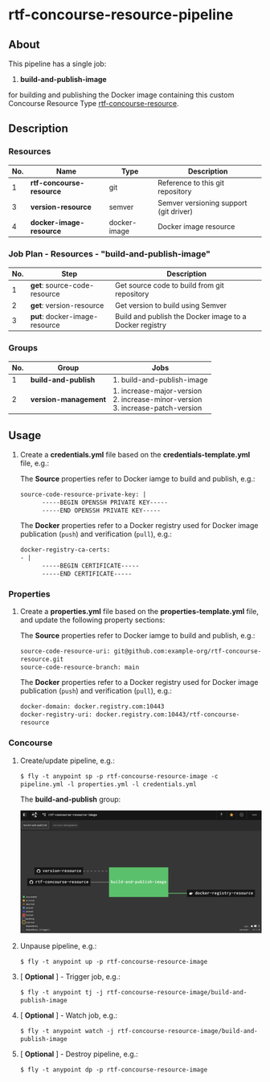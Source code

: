 # rtf-concourse-resource-pipeline

## About

This pipeline has a single job:

1. **build-and-publish-image**

for building and publishing the Docker image containing this custom Concourse Resource Type [rtf-concourse-resource](../README.md).

## Description

### Resources

|No.|Name|Type|Description
|---|---|---|---
|1|**rtf-concourse-resource**|git|Reference to this git repository
|3|**version-resource**|semver|Semver versioning support (git driver)
|4|**docker-image-resource**|docker-image|Docker image resource

### Job Plan - Resources - "build-and-publish-image"

|No.|Step|Description
|---|---|---
|1|**get**: source-code-resource|Get source code to build from git repository
|2|**get**: version-resource|Get version to build using Semver
|3|**put**: docker-image-resource|Build and publish the Docker image to a Docker registry

### Groups
No.|Group|Jobs
|---|---|---
|1|**build-and-publish**|1. build-and-publish-image
|2|**version-management**|1. increase-major-version<br>2. increase-minor-version<br>3. increase-patch-version

## Usage

1. Create a **credentials.yml** file based on the **credentials-template.yml** file, e.g.:

      The **Source** properties refer to Docker iamge to build and publish, e.g.:

      ```
      source-code-resource-private-key: |
            -----BEGIN OPENSSH PRIVATE KEY-----
            -----END OPENSSH PRIVATE KEY-----
      ```

      The **Docker** properties refer to a Docker registry used for Docker image publication (`push`) and verification (`pull`), e.g.:

      ```
      docker-registry-ca-certs:
      - |
            -----BEGIN CERTIFICATE-----
            -----END CERTIFICATE-----
      ```

### Properties

1. Create a **properties.yml** file based on the **properties-template.yml** file, and update the following property sections:

      The **Source** properties refer to Docker iamge to build and publish, e.g.:

      ```
      source-code-resource-uri: git@github.com:example-org/rtf-concourse-resource.git
      source-code-resource-branch: main
      ```

      The **Docker** properties refer to a Docker registry used for Docker image publication (`push`) and verification (`pull`), e.g.:

      ```
      docker-domain: docker.registry.com:10443
      docker-registry-uri: docker.registry.com:10443/rtf-concourse-resource
      ```

### Concourse

1. Create/update pipeline, e.g.:
      ```
      $ fly -t anypoint sp -p rtf-concourse-resource-image -c pipeline.yml -l properties.yml -l credentials.yml
      ```

      The **build-and-publish** group:

      ![Concourse UI - rtf-concourse-resource-image](images/pipeline-a.png)

2. Unpause pipeline, e.g.:
      ```
      $ fly -t anypoint up -p rtf-concourse-resource-image
      ```

3. [ **Optional** ] - Trigger job, e.g.:
      ```
      $ fly -t anypoint tj -j rtf-concourse-resource-image/build-and-publish-image
      ```

4. [ **Optional** ] - Watch job, e.g.:
      ```
      $ fly -t anypoint watch -j rtf-concourse-resource-image/build-and-publish-image
      ```

5. [ **Optional** ] - Destroy pipeline, e.g.:
      ```  
      $ fly -t anypoint dp -p rtf-concourse-resource-image 
      ```